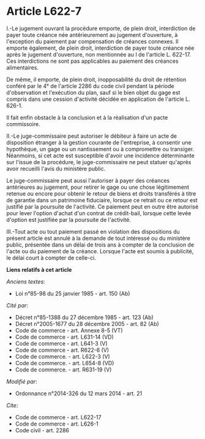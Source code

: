 # Article L622-7

I.-Le jugement ouvrant la procédure emporte, de plein droit, interdiction de payer toute créance née antérieurement au
jugement d'ouverture, à l'exception du paiement par compensation de créances connexes. Il emporte également, de plein droit,
interdiction de payer toute créance née après le jugement d'ouverture, non mentionnée au I de l'article L. 622-17. Ces
interdictions ne sont pas applicables au paiement des créances alimentaires. 

De même, il emporte, de plein droit, inopposabilité du droit de rétention conféré par le 4° de l'article 2286 du code civil
pendant la période d'observation et l'exécution du plan, sauf si le bien objet du gage est compris dans une cession
d'activité décidée en application de l'article L. 626-1. 

Il fait enfin obstacle à la conclusion et à la réalisation d'un pacte commissoire. 

II.-Le juge-commissaire peut autoriser le débiteur à faire un acte de disposition étranger à la gestion courante de
l'entreprise, à consentir une hypothèque, un gage ou un nantissement ou à compromettre ou transiger. Néanmoins, si cet acte
est susceptible d'avoir une incidence déterminante sur l'issue de la procédure, le juge-commissaire ne peut statuer qu'après
avoir recueilli l'avis du ministère public. 

Le juge-commissaire peut aussi l'autoriser à payer des créances antérieures au jugement, pour retirer le gage ou une chose
légitimement retenue ou encore pour obtenir le retour de biens et droits transférés à titre de garantie dans un patrimoine
fiduciaire, lorsque ce retrait ou ce retour est justifié par la poursuite de l'activité. Ce paiement peut en outre être
autorisé pour lever l'option d'achat d'un contrat de crédit-bail, lorsque cette levée d'option est justifiée par la poursuite
de l'activité. 

III.-Tout acte ou tout paiement passé en violation des dispositions du présent article est annulé à la demande de tout
intéressé ou du ministère public, présentée dans un délai de trois ans à compter de la conclusion de l'acte ou du paiement de
la créance. Lorsque l'acte est soumis à publicité, le délai court à compter de celle-ci.

**Liens relatifs à cet article**

_Anciens textes_:

  - Loi n°85-98 du 25 janvier 1985 - art. 150 (Ab)

_Cité par_:

  - Décret n°85-1388 du 27 décembre 1985 - art. 123 (Ab)
  - Décret n°2005-1677 du 28 décembre 2005 - art. 82 (Ab)
  - Code de commerce - art. Annexe 8-5 (VT)
  - Code de commerce - art. L631-14 (VD)
  - Code de commerce - art. L641-3 (V)
  - Code de commerce - art. R622-6 (V)
  - Code de commerce. - art. L622-3 (V)
  - Code de commerce. - art. L654-8 (VD)
  - Code de commerce. - art. R631-19 (V)

_Modifié par_:

  - Ordonnance n°2014-326 du 12 mars 2014 - art. 21

_Cite_:

  - Code de commerce - art. L622-17
  - Code de commerce - art. L626-1
  - Code civil - art. 2286
